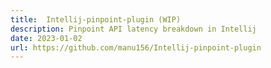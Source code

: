 ```yaml
---
title:  Intellij-pinpoint-plugin (WIP)
description: Pinpoint API latency breakdown in Intellij
date: 2023-01-02
url: https://github.com/manu156/Intellij-pinpoint-plugin
---
```

